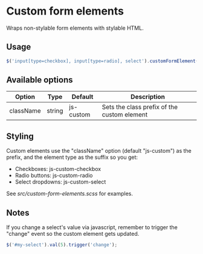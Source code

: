 # Custom form elements
Wraps non-stylable form elements with stylable HTML.

## Usage
```javascript
$('input[type=checkbox], input[type=radio], select').customFormElement(options);
```

## Available options
| Option    | Type   | Default   | Description                                 |
| --------- | ------ | --------- | ------------------------------------------- |
| className | string | js-custom | Sets the class prefix of the custom element |

## Styling
Custom elements use the "className" option (default "js-custom") as the prefix, and the element type as the suffix so you get:
* Checkboxes: js-custom-checkbox
* Radio buttons: js-custom-radio
* Select dropdowns: js-custom-select

See *src/custom-form-elements.scss* for examples.

## Notes
If you change a select's value via javascript, remember to trigger the "change" event so the custom element gets updated.
```javascript
$('#my-select').val(5).trigger('change');
```
